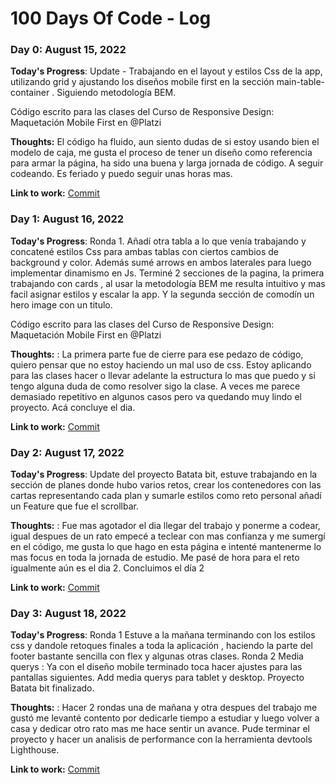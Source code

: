 # 100 Days Of Code - Log

### Day 0: August 15, 2022

**Today's Progress**: Update - Trabajando en el layout y estilos Css de la app, utilizando grid y ajustando los diseños mobile first en la sección main-table-container . Siguiendo metodología BEM.

Código escrito para las clases del Curso de Responsive Design: Maquetación Mobile First en @Platzi

**Thoughts:** El código ha fluido, aun siento dudas de si estoy usando bien el modelo de caja, me gusta el proceso de tener un diseño como referencia para armar la página, ha sido una buena y larga jornada de código. A seguir codeando. Es feriado y puedo seguir unas horas mas.

**Link to work:** [Commit](https://github.com/Ibraturk/cursoMobileFirst/commit/56383871fbd1b7a70cb3a359e66efedf31c11e08)

### Day 1: August 16, 2022

**Today's Progress**: Ronda 1. Añadí otra tabla a lo que venía trabajando y concatené estilos Css para ambas tablas con ciertos cambios de background y color. 
Además sumé arrows en ambos laterales para luego implementar dinamismo en Js. Terminé 2 secciones de la pagina, la primera trabajando con cards , al usar la metodología BEM me resulta intuitivo y mas facil asignar estilos y escalar la app. Y la segunda sección de comodín un hero image con un titulo. 


Código escrito para las clases del Curso de Responsive Design: Maquetación Mobile First en @Platzi

**Thoughts:** : La primera parte fue de cierre para ese pedazo de código, quiero pensar que no estoy haciendo un mal uso de css. Estoy aplicando para las clases hacer o llevar adelante la estructura lo mas que puedo y si tengo alguna duda de como resolver sigo la clase. A veces me parece demasiado repetitivo en algunos casos pero va quedando muy lindo el proyecto. Acá concluye el dia.

**Link to work:** [Commit](https://github.com/Ibraturk/cursoMobileFirst/commit/64086c86d0db8dba6d363a645beb49bdaf9a50e9)

### Day 2: August 17, 2022

**Today's Progress**: Update del proyecto Batata bit, estuve trabajando en la sección de planes donde hubo varios retos, crear los contenedores con las cartas representando cada plan y sumarle estilos como reto personal añadí un Feature que fue el scrollbar.

**Thoughts:** : Fue mas agotador el dia llegar del trabajo y ponerme a codear, igual despues de un rato empecé a teclear con mas confianza y me sumergí en el código, me gusta lo que hago en esta página e intenté mantenerme lo mas focus en toda la jornada de estudio. Me pasé de hora para el reto igualmente aún es el dia 2. Concluimos el día 2

**Link to work:** [Commit](https://github.com/Ibraturk/cursoMobileFirst/commit/11fbab7d11472cde46246261c8dbed0e3943dacc)

### Day 3: August 18, 2022

**Today's Progress**: Ronda 1 Estuve a la mañana terminando con los estilos css y dandole retoques finales a toda la aplicación , haciendo la parte del footer bastante sencilla con flex y algunas otras clases. Ronda 2 Media querys : Ya con el diseño mobile terminado toca hacer ajustes para las pantallas siguientes. Add media querys para tablet y desktop. Proyecto Batata bit finalizado.

**Thoughts:** : Hacer 2 rondas una de mañana y otra despues del trabajo me gustó me levanté contento por dedicarle tiempo a estudiar y luego volver a casa y dedicar otro rato mas me hace sentir un avance. Pude terminar el proyecto y hacer un analisis de performance con la herramienta devtools Lighthouse. 

**Link to work:** [Commit](https://github.com/Ibraturk/cursoMobileFirst/commit/3aaf81e938b0e2e3da72404ed40dbd252b16d0c6)
